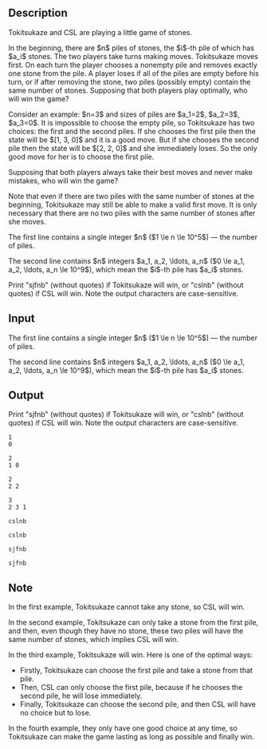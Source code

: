 ## Description

<div><p>Tokitsukaze and CSL are playing a little game of stones.</p><p>In the beginning, there are $n$ piles of stones, the $i$-th pile of which has $a_i$ stones. The two players take turns making moves. Tokitsukaze moves first. On each turn the player chooses a nonempty pile and removes exactly one stone from the pile. A player loses if all of the piles are empty before his turn, or if after removing the stone, two piles (possibly empty) contain the same number of stones. Supposing that both players play optimally, who will win the game?</p><p>Consider an example: $n=3$ and sizes of piles are $a_1=2$, $a_2=3$, $a_3=0$. It is impossible to choose the empty pile, so Tokitsukaze has two choices: the first and the second piles. If she chooses the first pile then the state will be $[1, 3, 0]$ and it is a good move. But if she chooses the second pile then the state will be $[2, 2, 0]$ and she immediately loses. So the only good move for her is to choose the first pile. </p><p>Supposing that both players always take their best moves and never make mistakes, who will win the game?</p><p>Note that even if there are two piles with the same number of stones at the beginning, Tokitsukaze may still be able to make a valid first move. It is only necessary that there are no two piles with the same number of stones after she moves.</p></div><div class="input-specification"><p>The first line contains a single integer $n$ ($1 \le n \le 10^5$)&nbsp;— the number of piles.</p><p>The second line contains $n$ integers $a_1, a_2, \ldots, a_n$ ($0 \le a_1, a_2, \ldots, a_n \le 10^9$), which mean the $i$-th pile has $a_i$ stones.</p></div><div class="output-specification"><p>Print "<span class="tex-font-style-tt">sjfnb</span>" (without quotes) if Tokitsukaze will win, or "<span class="tex-font-style-tt">cslnb</span>" (without quotes) if CSL will win. Note the output characters are case-sensitive.</p></div>

## Input

<p>The first line contains a single integer $n$ ($1 \le n \le 10^5$)&nbsp;— the number of piles.</p><p>The second line contains $n$ integers $a_1, a_2, \ldots, a_n$ ($0 \le a_1, a_2, \ldots, a_n \le 10^9$), which mean the $i$-th pile has $a_i$ stones.</p>

## Output

<p>Print "<span class="tex-font-style-tt">sjfnb</span>" (without quotes) if Tokitsukaze will win, or "<span class="tex-font-style-tt">cslnb</span>" (without quotes) if CSL will win. Note the output characters are case-sensitive.</p>





```input1
1
0
```




```input2
2
1 0
```




```input3
2
2 2
```




```input4
3
2 3 1
```




```output1
cslnb
```




```output2
cslnb
```




```output3
sjfnb
```




```output4
sjfnb
```



## Note

<p>In the first example, Tokitsukaze cannot take any stone, so CSL will win.</p><p>In the second example, Tokitsukaze can only take a stone from the first pile, and then, even though they have no stone, these two piles will have the same number of stones, which implies CSL will win.</p><p>In the third example, Tokitsukaze will win. Here is one of the optimal ways:</p><ul> <li> Firstly, Tokitsukaze can choose the first pile and take a stone from that pile. </li><li> Then, CSL can only choose the first pile, because if he chooses the second pile, he will lose immediately. </li><li> Finally, Tokitsukaze can choose the second pile, and then CSL will have no choice but to lose. </li></ul><p>In the fourth example, they only have one good choice at any time, so Tokitsukaze can make the game lasting as long as possible and finally win.</p>
